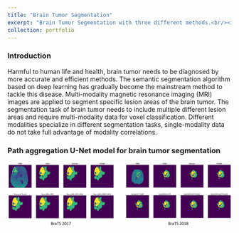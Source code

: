 ```yaml
---
title: "Brain Tumor Segmentation"
excerpt: "Brain Tumor Segmentation with three different methods.<br/><img src='/images/500x300.png'>"
collection: portfolio
---
```



### Introduction

Harmful to human life and health, brain tumor needs to be diagnosed by more accurate and efficient methods. The semantic segmentation algorithm based on deep learning has gradually become the mainstream method to tackle this disease. Multi-modality magnetic resonance imaging (MRI) images are applied to segment specific lesion areas of the brain tumor. The segmentation task of brain tumor needs to include multiple different lesion areas and require multi-modality data for voxel classification. Different modalities specialize in different segmentation tasks, single-modality data do not take full advantage of modality correlations.

### Path aggregation U-Net model for brain tumor segmentation

![Editing a markdown file for a talk](/images/image_BraTS.png)
